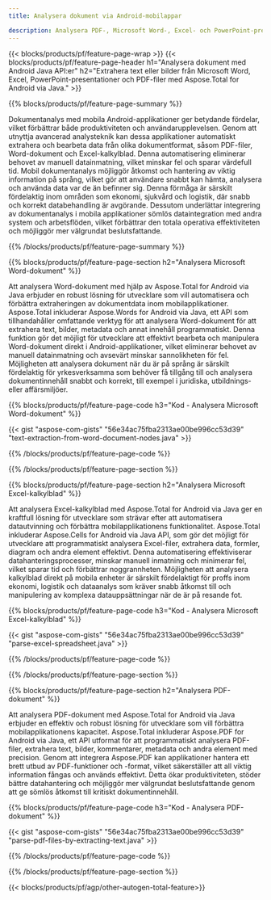 ```yaml
---
title: Analysera dokument via Android-mobilappar

description: Analysera PDF-, Microsoft Word-, Excel- och PowerPoint-presentationer via mobil Android-applikation. Extrahera text eller bilder med lätthet.
---
```


{{< blocks/products/pf/feature-page-wrap >}}
{{< blocks/products/pf/feature-page-header h1="Analysera dokument med Android Java API:er" h2="Extrahera text eller bilder från Microsoft Word, Excel, PowerPoint-presentationer och PDF-filer med Aspose.Total for Android via Java." >}}

{{% blocks/products/pf/feature-page-summary %}}

Dokumentanalys med mobila Android-applikationer ger betydande fördelar, vilket förbättrar både produktiviteten och användarupplevelsen. Genom att utnyttja avancerad analysteknik kan dessa applikationer automatiskt extrahera och bearbeta data från olika dokumentformat, såsom PDF-filer, Word-dokument och Excel-kalkylblad. Denna automatisering eliminerar behovet av manuell datainmatning, vilket minskar fel och sparar värdefull tid. Mobil dokumentanalys möjliggör åtkomst och hantering av viktig information på språng, vilket gör att användare snabbt kan hämta, analysera och använda data var de än befinner sig. Denna förmåga är särskilt fördelaktig inom områden som ekonomi, sjukvård och logistik, där snabb och korrekt databehandling är avgörande. Dessutom underlättar integrering av dokumentanalys i mobila applikationer sömlös dataintegration med andra system och arbetsflöden, vilket förbättrar den totala operativa effektiviteten och möjliggör mer välgrundat beslutsfattande.

{{% /blocks/products/pf/feature-page-summary  %}}

{{% blocks/products/pf/feature-page-section  h2="Analysera Microsoft Word-dokument" %}}

Att analysera Word-dokument med hjälp av Aspose.Total for Android via Java erbjuder en robust lösning för utvecklare som vill automatisera och förbättra extraheringen av dokumentdata inom mobilapplikationer. Aspose.Total inkluderar Aspose.Words for Android via Java, ett API som tillhandahåller omfattande verktyg för att analysera Word-dokument för att extrahera text, bilder, metadata och annat innehåll programmatiskt. Denna funktion gör det möjligt för utvecklare att effektivt bearbeta och manipulera Word-dokument direkt i Android-applikationer, vilket eliminerar behovet av manuell datainmatning och avsevärt minskar sannolikheten för fel. Möjligheten att analysera dokument när du är på språng är särskilt fördelaktig för yrkesverksamma som behöver få tillgång till och analysera dokumentinnehåll snabbt och korrekt, till exempel i juridiska, utbildnings- eller affärsmiljöer. 

{{% blocks/products/pf/feature-page-code h3="Kod - Analysera Microsoft Word-dokument" %}}

{{< gist "aspose-com-gists" "56e34ac75fba2313ae00be996cc53d39" "text-extraction-from-word-document-nodes.java" >}}

{{% /blocks/products/pf/feature-page-code  %}}

{{% /blocks/products/pf/feature-page-section %}}

{{% blocks/products/pf/feature-page-section  h2="Analysera Microsoft Excel-kalkylblad" %}}

Att analysera Excel-kalkylblad med Aspose.Total for Android via Java ger en kraftfull lösning för utvecklare som strävar efter att automatisera datautvinning och förbättra mobilapplikationens funktionalitet. Aspose.Total inkluderar Aspose.Cells for Android via Java API, som gör det möjligt för utvecklare att programmatiskt analysera Excel-filer, extrahera data, formler, diagram och andra element effektivt. Denna automatisering effektiviserar datahanteringsprocesser, minskar manuell inmatning och minimerar fel, vilket sparar tid och förbättrar noggrannheten. Möjligheten att analysera kalkylblad direkt på mobila enheter är särskilt fördelaktigt för proffs inom ekonomi, logistik och dataanalys som kräver snabb åtkomst till och manipulering av komplexa datauppsättningar när de är på resande fot. 

{{% blocks/products/pf/feature-page-code h3="Kod - Analysera Microsoft Excel-kalkylblad" %}}

{{< gist "aspose-com-gists" "56e34ac75fba2313ae00be996cc53d39" "parse-excel-spreadsheet.java" >}}

{{% /blocks/products/pf/feature-page-code  %}}

{{% /blocks/products/pf/feature-page-section %}}

{{% blocks/products/pf/feature-page-section  h2="Analysera PDF-dokument" %}}

Att analysera PDF-dokument med Aspose.Total for Android via Java erbjuder en effektiv och robust lösning för utvecklare som vill förbättra mobilapplikationens kapacitet. Aspose.Total inkluderar Aspose.PDF for Android via Java, ett API utformat för att programmatiskt analysera PDF-filer, extrahera text, bilder, kommentarer, metadata och andra element med precision. Genom att integrera Aspose.PDF kan applikationer hantera ett brett utbud av PDF-funktioner och -format, vilket säkerställer att all viktig information fångas och används effektivt. Detta ökar produktiviteten, stöder bättre datahantering och möjliggör mer välgrundat beslutsfattande genom att ge sömlös åtkomst till kritiskt dokumentinnehåll.

{{% blocks/products/pf/feature-page-code h3="Kod - Analysera PDF-dokument" %}}

{{< gist "aspose-com-gists" "56e34ac75fba2313ae00be996cc53d39" "parse-pdf-files-by-extracting-text.java" >}}

{{% /blocks/products/pf/feature-page-code  %}}

{{% /blocks/products/pf/feature-page-section %}}

{{< blocks/products/pf/agp/other-autogen-total-feature>}}